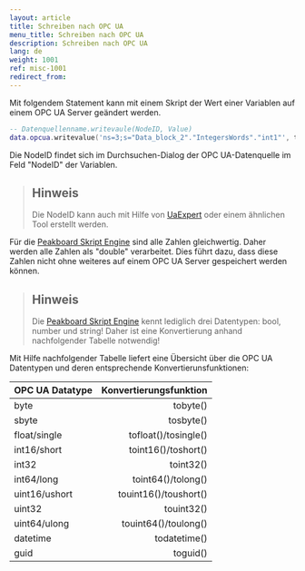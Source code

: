 ```yaml
---
layout: article
title: Schreiben nach OPC UA
menu_title: Schreiben nach OPC UA
description: Schreiben nach OPC UA
lang: de
weight: 1001
ref: misc-1001
redirect_from:
---
```


Mit folgendem Statement kann mit einem Skript der Wert einer Variablen auf einem OPC UA Server geändert werden.

```lua
-- Datenquellenname.writevaule(NodeID, Value)
data.opcua.writevalue('ns=3;s="Data_block_2"."IntegersWords"."int1"', toint16(12))
```

Die NodeID findet sich im Durchsuchen-Dialog der OPC UA-Datenquelle im Feld "NodeID" der Variablen. 

> ## Hinweis
>Die NodeID kann auch mit Hilfe von [UaExpert](https://opcfoundation.org/products/view/uaexpert) oder einem ähnlichen Tool erstellt werden.

Für die [Peakboard Skript Engine](/scripting/de-script-engine.html) sind alle Zahlen gleichwertig. 
Daher werden alle Zahlen als "double" verarbeitet.
Dies führt dazu, dass diese Zahlen nicht ohne weiteres auf einem OPC UA Server gespeichert werden können.

> ## Hinweis
>Die [Peakboard Skript Engine](/scripting/de-script-engine.html) kennt lediglich drei Datentypen: bool, number und string!
>Daher ist eine Konvertierung anhand nachfolgender Tabelle notwendig!

Mit Hilfe nachfolgender Tabelle liefert eine Übersicht über die OPC UA Datentypen und deren entsprechende Konvertierunsfunktionen:

| OPC UA Datatype | Konvertierungsfunktion |
|-----------------|----------------------:|
| byte            |              tobyte() |
| sbyte           |             tosbyte() |
| float/single    |  tofloat()/tosingle() |
| int16/short     |   toint16()/toshort() |
| int32           |             toint32() |
| int64/long      |    toint64()/tolong() |
| uint16/ushort   | touint16()/toushort() |
| uint32          |            touint32() |
| uint64/ulong    |  touint64()/toulong() |
| datetime        |          todatetime() |
| guid            |              toguid() |

